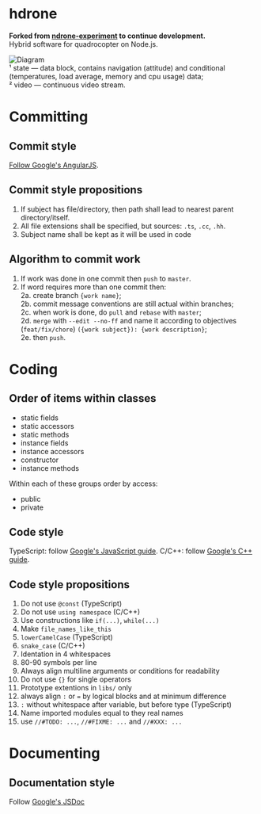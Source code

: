 hdrone
======
**Forked from [ndrone-experiment](https://github.com/loyd/ndrone-experiment) to continue development.**  
Hybrid software for quadrocopter on Node.js.  

![Diagram](http://troloload.ru/f/22767_22766_ecveafynvdeeta9w.png)  
¹ state — data block, contains navigation (attitude) and conditional (temperatures, load average, memory and cpu usage) data;  
² video — continuous video stream.

Committing
==========
Commit style
------------
[Follow Google's AngularJS](https://docs.google.com/document/d/1QrDFcIiPjSLDn3EL15IJygNPiHORgU1_OOAqWjiDU5Y/edit#).

Commit style propositions
-------------------------
1. If subject has file/directory, then path shall lead to nearest parent directory/itself.  
2. All file extensions shall be specified, but sources: `.ts`, `.cc`, `.hh`.
3. Subject name shall be kept as it will be used in code

Algorithm to commit work
------------------------
1. If work was done in one commit then `push` to `master`.  
2. If word requires more than one commit then:  
  2a. create branch `{work name}`;  
  2b. commit message conventions are still actual within branches;  
  2c. when work is done, do `pull` and `rebase` with `master`;  
  2d. `merge` with `--edit --no-ff` and name it according to objectives (`feat/fix/chore`) `({work subject}): {work description}`;  
  2e. then `push`.
  
Coding
======

Order of items within classes
-----------------------------
* static fields
* static accessors
* static methods
* instance fields
* instance accessors
* constructor
* instance methods

Within each of these groups order by access:  
* public
* private

Code style
----------
TypeScript: follow [Google's JavaScript guide](https://google-styleguide.googlecode.com/svn/trunk/javascriptguide.xml).
C/C++: follow [Google's C++ guide](http://google-styleguide.googlecode.com/svn/trunk/cppguide.xml).

Code style propositions
-----------------------
1. Do not use `@const` (TypeScript)
2. Do not use `using namespace` (C/C++)
2. Use constructions like `if(...)`, `while(...)`
3. Make `file_names_like_this`
4. `lowerCamelCase` (TypeScript)
5. `snake_case` (C/C++)
6. Identation in 4 whitespaces
7. 80-90 symbols per line
8. Always align multiline arguments or conditions for readability
9. Do not use `{}` for single operators
10. Prototype extentions in `libs/` only
11. always align `:` or `=` by logical blocks and at minimum difference
12. `:` without whitespace after variable, but before type (TypeScript)
13. Name imported modules equal to they real names
14. use `//#TODO: ...`, `//#FIXME: ...` and `//#XXX: ...`

Documenting
===========
Documentation style
-------------------
Follow [Google's JSDoc](https://developers.google.com/closure/compiler/docs/js-for-compiler)
